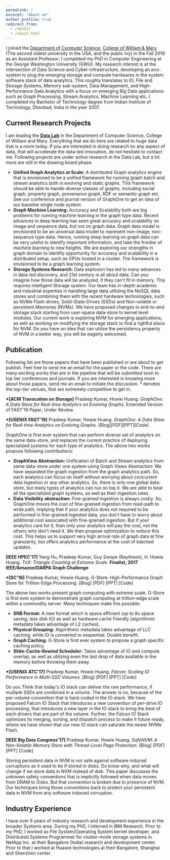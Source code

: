 ```yaml
---
permalink: /
excerpt: "About me"
author_profile: true
redirect_from: 
  - /about/
  - /about.html
---
```


I joined the [Department of Computer Science](https://www.wm.edu/as/computerscience/), [College of William & Mary](https://www.wm.edu/) (The second oldest university in the USA, and the public Ivy) in the Fall 2019 as an Assistant Professor. I completed my PhD in Computer Engineering at the George Washington University (GWU). My research interest is at the intersection of Data Science and Cyber-infrastructure, developing an eco-system to plug the emerging storage and compute hardwares in the system software stack of data analytics. This roughly translates to IO, File and Storage Systems, Memory sub-system, Data Management, and High-Performance Data Analytics with a focus on emerging Big Data applications such as Graph Processing, Stream Analytics, Machine Learning etc. I completed my Bachelor of Technology degree from Indian Institute of Technology, Dhanbad, India in the year 2007.

## Current Research Projects

I am leading the **[Data Lab](https://github.com/the-data-lab)** in the Department of Computer Science, College of William and Mary. Everything that we do here are related to huge data that is a norm today. If you are interested in doing research on any aspect of data, that will accelerate the data-led innovation, do not hesitate to contact me. Following projects are under active research in the Data Lab, but a lot more are still in the drawing board phase:
- **Unified Graph Analytics at Scale:** A distributed Graph analytics engine that is envisioned to be a unified framework for running graph batch and stream analytics both in evolving and static graphs. This framework should be able to handle diverse classes of graphs, including social graph, property graph, provenance graph, RDF or semantic graph etc. See our conference and journal version of GraphOne to get an idea of our baseline single node system.
- **Graph Machine Learning:** Accuracy and Scalability both are big problems for running machine learning in the graph type data. Recent advances in deep learning has seen great accuracy and scalability on image and sequence data, but not on graph data. Graph data model is envisioned to be an universal data model to represent non-image, non-sequence type data. Hence, running deep learning on graph data can be very useful to identify important information, and take the frontier of machine learning to new heights. We are exploring our strengths in graph domain to identify opportunity for accuracy and scalability in a distributed setup, such as GPUs hosted in a cluster. The framework is envisioned to be a graph learning system.
- **Storage Systems Research:** Data explosion has led to many advances in data-led discovery, and 21st century is all about data. Can you imagine how those data will be analyzed, if they can't fit in memory. This requires intelligent Storage system. Our team has in-depth academic and industrial expertise in handling large data utilizing the NoSQL data stores and combining them with the recent hardware technologies, such as NVMe Flash drives, Solid-State-Drives (SSDs) and Non-volatile or persistent Memories (NVMs). We have proposed changes in end-to-end storage stack starting from user-space data-store to kernel level modules. Our current work is exploring NVM for emerging applications, as well as working on modifying the storage stack to find a rightful place for NVM. Do you have an idea that can utilize the persistency property of NVM in a better way, you will be eagerly welcomed.

## Publication

Following list are those papers that have been published or are about to get publish. Feel free to send me an email for the paper or the code. There are many exciting works that are in the pipeline that will be submitted soon to top tier conferences and journals. If you are interested in knowing more about those papers, send me an email to initiate the discussion. * denotes the top-tier venues, that are extremely competitive to get in.

**\*[ACM Transcation on Storage]** Pradeep Kumar, Howie Huang. _GraphOne: A Data Store for Real-time Analytics on Evolving Graphs._ Extended Version of FAST'19 Paper, Under Review.

**\*[USENIX FAST'19]** Pradeep Kumar, Howie Huang. _GraphOne: A Data Store for Real-time Analytics on Evolving Graphs._ [Blog][PDF][PPT][Code]

GraphOne is first ever system that can perform diverse set of analytics on the same data-store, and replaces the current practice of deploying specialized systems for each type of analytics. The above two works propose following contributions:
- **GraphView Abstraction:** Unification of Batch and Stream analytics from same data-store under one system using Graph Views Abstraction: We have separated the graph ingestion from the graph analytics path. So, each analytics can focus on itself without worrying about concurrent data ingestion or any other analytics. So, there is only one global data-store, but many types of analytics can run on top it. We are able to beat all the specialized graph systems, as well as their ingestion rates.
- **Data Visibility abstraction:** Fine-grained ingestion is always costly. So, GraphOne moves the cost of fine-grained ingestion from read-path to write path, implying that if your analytics does not required to be performed in fine-grained ingested data, you don't have to worry about additional cost associated with fine-grained ingestion. But if your analytics care for it, than only your analytics will pay the cost, not the others who don't need it. We then propose optimization to reduce this cost. This helps us to support very high arrival rate of graph data at fine granularity, but offers analytics performance at the cost of batched updates.

**[IEEE HPEC'17]** Yang Hu, Pradeep Kumar, Guy Swope (Raytheon), H. Howie Huang. _TriX: Triangle Counting at Extreme Scale._ **Finalist, 2017 IEEE/Amazon/DARPA Graph Challenge**

**\*[SC'16]** Pradeep Kumar, Howie Huang. G-Store: High-Performance Graph Store for Trillion-Edge Processing. [Blog] [PDF] [PPT] [Code]

The above two works present graph computing with extreme scale. G-Store is first ever system to demonstrate graph computing at trillion-edge scale within a commodity server. Many techniques make this possible:

- **SNB Format:** A new format which is space efficient (up to 8x space saving, less disk IO) as well as hardware cache friendly (algorithmic metadata takes advantage of L2 caches).
- **Physical Grouping:** Algorithmic metadata takes advantage of LLC caching, while IO is converted to sequential. Double benefit.
- **Graph Caching:** G-Store is first ever system to propose a graph specific caching policy.
- **Slide-Cache-Rewind Scheduler:** Takes advantage of IO and compute overlap, as well as utilizing even the last drop of data available in the memory before throwing them away.

**\*[USENIX ATC'17]** Pradeep Kumar, Howie Huang. _Falcon: Scaling IO Performance in Multi-SSD Volumes._ [Blog] [PDF] [PPT] [Code]

Do you Think that today's IO stack can deliver the raw performance, if multiple SSDs are combined in a volume. The answer is no, because of the per-volume convention that is hard-coded in the IO stack. We have proposed Falcon IO Stack that introduces a new convention of per-drive IO processing, that introduces a new layer in the IO stack to bring the best of each drivers that are part of the volume. Further, the Falcon IO Stack optimizes its merging, sorting, and dispatch process to make it future ready, where we have shown that our new IO stack can saturate the newer NVMe Flash.

**[IEEE Big Data Congress'17]** Pradeep Kumar, Howie Huang. _SafeNVM: A Non-Volatile Memory Store with Thread-Level Page Protection._ [Blog] [PDF] [PPT] [Code]

Storing persistent data in NVM is not safe against software induced corruptions as it used to be if stored in disks. Do know why, and what will change if we store data in NVM instead of disk. This paper discusses the unknown safety conventions that is implicitly followed when data moves from DRAM to Disks. But that convention is broken due to presence of NVM. Our techniques bring those conventions back to protect your persistent data in NVM from any software induced corruption.

## Industry Experience

I have over 6 years of industry research and development experience in the broader Systems area. During my PhD, I interned in IBM Research. Prior to my PhD, I worked as File System/Operating System kernel developer, and Distributed Systems Programmer for cluster-mode storage systems in NetApp Inc. at their Bangalore (India) research and development center. Prior to that I worked at Huawei technologies at their Bangalore, Shanghai and Shenzhen center.
